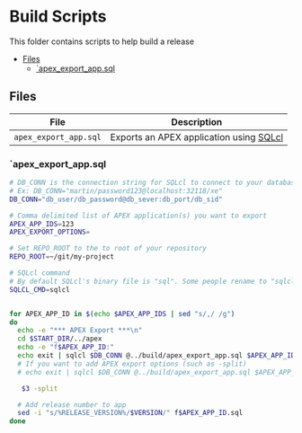 # Build Scripts

This folder contains scripts to help build a release

- [Files](#files)
  - [`apex_export_app.sql](#apex_export_appsql)

## Files

File | Description 
--- | ---
`apex_export_app.sql` | Exports an APEX application using [SQLcl](https://www.oracle.com/ca-en/database/technologies/appdev/sqlcl.html)


### `apex_export_app.sql

```bash
# DB_CONN is the connection string for SQLcl to connect to your database.
# Ex: DB_CONN="martin/password123@localhost:32118/xe"
DB_CONN="db_user/db_password@db_sever:db_port/db_sid"

# Comma delimited list of APEX application(s) you want to export
APEX_APP_IDS=123
APEX_EXPORT_OPTIONS=

# Set REPO_ROOT to the to root of your repository
REPO_ROOT=~/git/my-project

# SQLcl command
# By default SQLcl's binary file is "sql". Some people rename to "sqlcl". 
SQLCL_CMD=sqlcl


for APEX_APP_ID in $(echo $APEX_APP_IDS | sed "s/,/ /g")
do
  echo -e "*** APEX Export ***\n"
  cd $START_DIR/../apex
  echo -e "f$APEX_APP_ID:"
  echo exit | sqlcl $DB_CONN @../build/apex_export_app.sql $APEX_APP_ID
  # If you want to add APEX export options (such as -split)
  # echo exit | sqlcl $DB_CONN @../build/apex_export_app.sql $APEX_APP_ID -split

   $3 -split

  # Add release number to app
  sed -i "s/%RELEASE_VERSION%/$VERSION/" f$APEX_APP_ID.sql
done

```